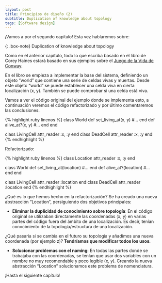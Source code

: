 ```yaml
---
layout: post
title: Principios de diseño (2)
subtitle: Duplication of knowledge about topology
tags: [Software design]
---
```


¡Vamos a por el segundo capítulo! Esta vez hablaremos sobre:

{: .box-note}
Duplication of knowledge about topology

Como en el anterior capítulo, todo lo que escriba basado en el libro de Corey Haines estará basado en sus ejemplos sobre el [Juego de la Vida de Conway](https://es.wikipedia.org/wiki/Juego_de_la_vida).

En el libro se empieza a implementar la base del sistema, definiendo un objeto “world” que contiene una serie de celdas vivas y muertas. Desde este objeto “world” se puede establecer una celda viva en cierta localización (x, y). También se puede comprobar si una celda está viva.

Vamos a ver el código original del ejemplo donde se implementa esto, a continuación veremos el código refactorizado y por último comentaremos las conclusiones.

{% highlight ruby linenos %}
class World
  def set_living_at(x, y)
    #...
  end
  def alive_at?(x, y)
    #...
  end
end
 
class LivingCell
  attr_reader :x, :y
end
class DeadCell
  attr_reader :x, :y
end
{% endhighlight %}

Refactorizado:

{% highlight ruby linenos %}
class Location
  attr_reader :x, :y
end
 
class World
  def set_living_at(location)
    #...
  end
  def alive_at?(location)
    #...
  end
end
 
class LivingCell
  attr_reader :location
end
class DeadCell
  attr_reader :location
end
{% endhighlight %}

¿Qué es lo que hemos hecho en la refactorización? Se ha creado una nueva abstracción “Location”, persiguiendo dos objetivos principales:

- **Eliminar la duplicidad de conocimiento sobre topología**: En el código original se utilizaban directamente las coordenadas (x, y) en varias partes del código fuera del ámbito de una localización. Es decir, tenían conocimiento de la topología/estructura de una localización.

¿Qué pasaría si se cambia en el futuro su topología y añadimos una nueva coordenada (por ejemplo z)? **Tendríamos que modificar todos los usos**.

- **Solucionar problemas con el naming**: En todas las partes donde se trabajaba con las coordenadas, se tenían que usar dos variables con un nombre no muy recomendable y poco legible (x, y). Creando la nueva abstracción “Location” solucionamos este problema de nomenclatura.

¡Hasta el siguiente capítulo!